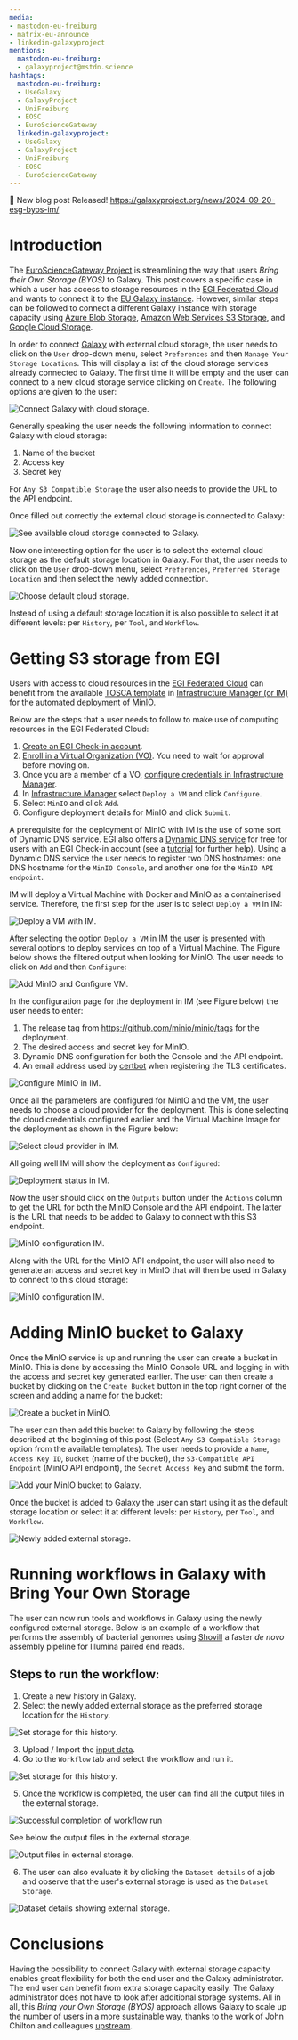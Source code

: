```yaml
---
media:
- mastodon-eu-freiburg
- matrix-eu-announce
- linkedin-galaxyproject
mentions:
  mastodon-eu-freiburg:
  - galaxyproject@mstdn.science
hashtags:
  mastodon-eu-freiburg:
  - UseGalaxy
  - GalaxyProject
  - UniFreiburg
  - EOSC
  - EuroScienceGateway
  linkedin-galaxyproject:
  - UseGalaxy
  - GalaxyProject
  - UniFreiburg
  - EOSC
  - EuroScienceGateway
---
```

📝 New blog post Released!
https://galaxyproject.org/news/2024-09-20-esg-byos-im/

Introduction
============

The [EuroScienceGateway Project](https://galaxyproject.org/projects/esg/) is streamlining the way that users *Bring their Own Storage (BYOS)* to Galaxy. This post covers a specific case in which a user has access to storage resources in the [EGI Federated Cloud](https://www.egi.eu/service/cloud-compute/) and wants to connect it to the [EU Galaxy instance](https://usegalaxy.eu/). However, similar steps can be followed to connect a different Galaxy instance with storage capacity using [Azure Blob Storage](https://azure.microsoft.com/en-us/products/storage/blobs), [Amazon Web Services S3 Storage](https://aws.amazon.com/s3/), and [Google Cloud Storage](https://cloud.google.com/storage).

In order to connect [Galaxy](https://usegalaxy.eu/) with external cloud storage, the user needs to click on the `User` drop\-down menu, select `Preferences` and then `Manage Your Storage Locations`. This will display a list of the cloud storage services already connected to Galaxy. The first time it will be empty and the user can connect to a new cloud storage service clicking on `Create`. The following options are given to the user:

![Connect Galaxy with cloud storage.](https://galaxyproject.org/news/2024-09-20-esg-byos-im/byos-create.png)

Generally speaking the user needs the following information to connect Galaxy with cloud storage:

1. Name of the bucket
2. Access key
3. Secret key

For `Any S3 Compatible Storage` the user also needs to provide the URL to the API endpoint.

Once filled out correctly the external cloud storage is connected to Galaxy:

![See available cloud storage connected to Galaxy.](https://galaxyproject.org/news/2024-09-20-esg-byos-im/byos-list.png)

Now one interesting option for the user is to select the external cloud storage as the default storage location in Galaxy. For that, the user needs to click on the `User` drop\-down menu, select `Preferences`, `Preferred Storage Location` and then select the newly added connection.

![Choose default cloud storage.](https://galaxyproject.org/news/2024-09-20-esg-byos-im/byos-default.png)

Instead of using a default storage location it is also possible to select it at different levels: per `History`, per `Tool`, and `Workflow`.

Getting S3 storage from EGI
===========================

Users with access to cloud resources in the [EGI Federated Cloud](https://www.egi.eu/service/cloud-compute/) can benefit from the available [TOSCA template](https://github.com/grycap/tosca/blob/f8cf9f2b11ba1de4d8639ad04728de23d25d0299/templates/minio_compose.yaml) in [Infrastructure Manager (or IM)](https://im.egi.eu/) for the automated deployment of [MinIO](https://min.io/).

Below are the steps that a user needs to follow to make use of computing resources in the EGI Federated Cloud:

1. [Create an EGI Check\-in account](https://docs.egi.eu/users/aai/check-in/signup/).
2. [Enroll in a Virtual Organization (VO)](https://docs.egi.eu/users/aai/check-in/joining-virtual-organisation/). You need to wait for approval before moving on.
3. Once you are a member of a VO, [configure credentials in Infrastructure Manager](https://docs.egi.eu/users/compute/orchestration/im/dashboard/#cloud-credentials).
4. In [Infrastructure Manager](https://im.egi.eu/) select `Deploy a VM` and click `Configure`.
5. Select `MinIO` and click `Add`.
6. Configure deployment details for MinIO and click `Submit`.

A prerequisite for the deployment of MinIO with IM is the use of some sort of Dynamic DNS service. EGI also offers a [Dynamic DNS service](https://docs.egi.eu/users/compute/cloud-compute/dynamic-dns/) for free for users with an EGI Check\-in account (see a [tutorial](https://youtu.be/waylAJ4p-LA) for further help). Using a Dynamic DNS service the user needs to register two DNS hostnames: one DNS hostname for the `MinIO Console`, and another one for the `MinIO API endpoint`.

IM will deploy a Virtual Machine with Docker and MinIO as a containerised service. Therefore, the first step for the user is to select `Deploy a VM` in IM:

![Deploy a VM with IM.](https://galaxyproject.org/news/2024-09-20-esg-byos-im/esg-im-minio-01.png)

After selecting the option `Deploy a VM` in IM the user is presented with several options to deploy services on top of a Virtual Machine. The Figure below shows the filtered output when looking for MinIO. The user needs to click on `Add` and then `Configure`:

![Add MinIO and Configure VM.](https://galaxyproject.org/news/2024-09-20-esg-byos-im/esg-im-minio-02.png)

In the configuration page for the deployment in IM (see Figure below) the user needs to enter:

1. The release tag from https://github.com/minio/minio/tags for the deployment.
2. The desired access and secret key for MinIO.
3. Dynamic DNS configuration for both the Console and the API endpoint.
4. An email address used by [certbot](https://certbot.eff.org/) when registering the TLS certificates.

![Configure MinIO in IM.](https://galaxyproject.org/news/2024-09-20-esg-byos-im/esg-im-minio-03.png)

Once all the parameters are configured for MinIO and the VM, the user needs to choose a cloud provider for the deployment. This is done selecting the cloud credentials configured earlier and the Virtual Machine Image for the deployment as shown in the Figure below:

![Select cloud provider in IM.](https://galaxyproject.org/news/2024-09-20-esg-byos-im/esg-im-minio-04.png)

All going well IM will show the deployment as `Configured`:

![Deployment status in IM.](https://galaxyproject.org/news/2024-09-20-esg-byos-im/esg-im-minio-05.png)

Now the user should click on the `Outputs` button under the `Actions` column to get the URL for both the MinIO Console and the API endpoint. The latter is the URL that needs to be added to Galaxy to connect with this S3 endpoint.

![MinIO configuration IM.](https://galaxyproject.org/news/2024-09-20-esg-byos-im/esg-im-minio-06.png)

Along with the URL for the MinIO API endpoint, the user will also need to generate an access and secret key in MinIO that will then be used in Galaxy to connect to this cloud storage:

![MinIO configuration IM.](https://galaxyproject.org/news/2024-09-20-esg-byos-im/esg-im-minio-07.png)

Adding MinIO bucket to Galaxy
=============================

Once the MinIO service is up and running the user can create a bucket in MinIO. This is done by accessing the MinIO Console URL and logging in with the access and secret key generated earlier. The user can then create a bucket by clicking on the `Create Bucket` button in the top right corner of the screen and adding a name for the bucket:

![Create a bucket in MinIO.](https://galaxyproject.org/news/2024-09-20-esg-byos-im/minio-create-bucket.png)

The user can then add this bucket to Galaxy by following the steps described at the beginning of this post (Select `Any S3 Compatible Storage` option from the available templates). The user needs to provide a `Name`, `Access Key ID`, `Bucket` (name of the bucket), the `S3-Compatible API Endpoint` (MinIO API endpoint), the `Secret Access Key` and submit the form.

![Add your MinIO bucket to Galaxy.](https://galaxyproject.org/news/2024-09-20-esg-byos-im/byos-add-minio-bucket-to-galaxy.png)

Once the bucket is added to Galaxy the user can start using it as the default storage location or select it at different levels: per `History`, per `Tool`, and `Workflow`.

![Newly added external storage.](https://galaxyproject.org/news/2024-09-20-esg-byos-im/byos-your-newly-added-external-storage.png)

Running workflows in Galaxy with Bring Your Own Storage
=======================================================

The user can now run tools and workflows in Galaxy using the newly configured external storage. Below is an example of a workflow that performs the assembly of bacterial genomes using [Shovill](https://usegalaxy.eu/?tool_id=shovill) a faster *de novo* assembly pipeline for Illumina paired end reads.

Steps to run the workflow:
--------------------------

1. Create a new history in Galaxy.
2. Select the newly added external storage as the preferred storage location for the `History`.

![Set storage for this history.](https://galaxyproject.org/news/2024-09-20-esg-byos-im/byos-history-level-selection.png)

3. Upload / Import the [input data](https://usegalaxy.eu/published/history?id=8ac959df218c9188).
4. Go to the `Workflow` tab and select the workflow and run it.

![Set storage for this history.](https://galaxyproject.org/news/2024-09-20-esg-byos-im/run-galaxy-workflow.png)

5. Once the workflow is completed, the user can find all the output files in the external storage.

![Successful completion of workflow run](https://galaxyproject.org/news/2024-09-20-esg-byos-im/successful-completion-of-the-workflow-invocation.png)

See below the output files in the external storage.

![Output files in external storage.](https://galaxyproject.org/news/2024-09-20-esg-byos-im/all-workflow-datasets-now-in-the-bucket.png)

6. The user can also evaluate it by clicking the `Dataset details` of a job and observe that the user's external storage is used as the `Dataset Storage`.

![Dataset details showing external storage.](https://galaxyproject.org/news/2024-09-20-esg-byos-im/dataset-storage-location.png)

Conclusions
===========

Having the possibility to connect Galaxy with external storage capacity enables great flexibility for both the end user and the Galaxy administrator. The end user can benefit from extra storage capacity easily. The Galaxy administrator does not have to look after additional storage systems. All in all, this *Bring your Own Storage (BYOS)* approach allows Galaxy to scale up the number of users in a more sustainable way, thanks to the work of John Chilton and colleagues [upstream](https://github.com/galaxyproject/galaxy/pull/18127).